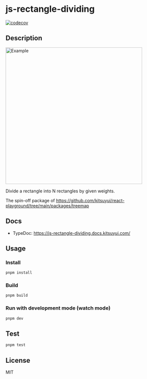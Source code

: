 # js-rectangle-dividing

[![codecov](https://codecov.io/gh/kitsuyui/js-rectangle-dividing/branch/main/graph/badge.svg?token=E6RO7KERTY)](https://codecov.io/gh/kitsuyui/js-rectangle-dividing)

## Description

<img width="444" alt="Example" src="https://github.com/kitsuyui/js-rectangle-dividing/assets/2596972/9f0e4ec7-31e3-48e0-bf67-079d9a327412">

Divide a rectangle into N rectangles by given weights.

The spin-off package of https://github.com/kitsuyui/react-playground/tree/main/packages/treemap

## Docs

- TypeDoc: https://js-rectangle-dividing.docs.kitsuyui.com/

## Usage

### Install

```sh
pnpm install
```

### Build

```sh
pnpm build
```

### Run with development mode (watch mode)

```sh
pnpm dev
```

## Test

```sh
pnpm test
```

## License

MIT
